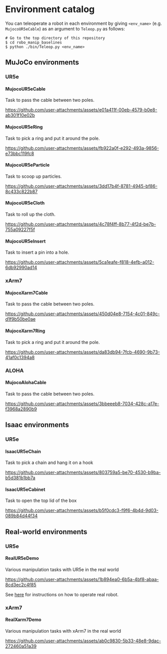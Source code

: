 # Environment catalog

You can teleoperate a robot in each environment by giving `<env_name>` (e.g. `MujocoUR5eCable`) as an argument to `Teleop.py` as follows:
```console
# Go to the top directory of this repository
$ cd robo_manip_baselines
$ python ./bin/Teleop.py <env_name>
```

## MuJoCo environments
### UR5e
#### MujocoUR5eCable
Task to pass the cable between two poles.

https://github.com/user-attachments/assets/e01a411f-00eb-4579-b0e8-ab301f10e02b

#### MujocoUR5eRing
Task to pick a ring and put it around the pole.

https://github.com/user-attachments/assets/fb922a0f-e292-493a-9856-e73bbc119fc8

#### MujocoUR5eParticle
Task to scoop up particles.

https://github.com/user-attachments/assets/3dd17b4f-8781-4945-bf86-8c433c822b87

#### MujocoUR5eCloth
Task to roll up the cloth.

https://github.com/user-attachments/assets/4c78f4ff-8b77-4f2d-be7b-755a09227f5f

#### MujocoUR5eInsert
Task to insert a pin into a hole.

https://github.com/user-attachments/assets/5ca1eafe-f818-4efb-a012-6db92990ad14

### xArm7
#### MujocoXarm7Cable
Task to pass the cable between two poles.

https://github.com/user-attachments/assets/450d04e8-7154-4c01-849c-d1f9b50be0ae

#### MujocoXarm7Ring
Task to pick a ring and put it around the pole.

https://github.com/user-attachments/assets/da83db94-7fcb-4690-9b73-41af0c1394a8

### ALOHA
#### MujocoAlohaCable
Task to pass the cable between two poles.

https://github.com/user-attachments/assets/3bbeeeb8-7034-428c-a17e-f3968a2890b9

## Isaac environments
### UR5e
#### IsaacUR5eChain
Task to pick a chain and hang it on a hook

https://github.com/user-attachments/assets/803759a5-be70-4530-b9ba-b5d381b1bb7a

#### IsaacUR5eCabinet
Task to open the top lid of the box

https://github.com/user-attachments/assets/b5f0cdc3-f9f6-4b4d-9d03-089b84d44f34

## Real-world environments
### UR5e
#### RealUR5eDemo
Various manipulation tasks with UR5e in the real world

https://github.com/user-attachments/assets/1b894ea0-6b5a-4bf8-abaa-8cd3ec2c4f85

See [here](./real_ur5e.md) for instructions on how to operate real robot.

### xArm7
#### RealXarm7Demo
Various manipulation tasks with xArm7 in the real world

https://github.com/user-attachments/assets/ab0c9830-5b33-48e8-9dac-272460a51a39
